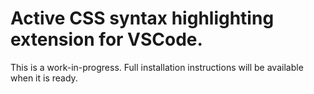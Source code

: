 # Active CSS syntax highlighting extension for VSCode.

This is a work-in-progress. Full installation instructions will be available when it is ready.

